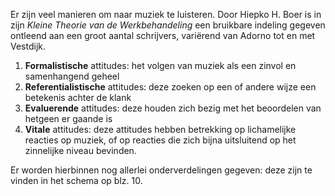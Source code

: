 Er zijn veel manieren om naar muziek te luisteren.
Door Hiepko H. Boer is in zijn *Kleine Theorie van de Werkbehandeling* een bruikbare indeling gegeven ontleend aan een groot aantal schrijvers, variërend van Adorno tot en met Vestdijk.
1. **Formalistische** attitudes: het volgen van muziek als een zinvol en samenhangend geheel 
2. **Referentialistische** attitudes: deze zoeken op een of andere wijze een betekenis achter de klank
3. **Evaluerende** attitudes: deze houden zich bezig met het beoordelen van hetgeen er gaande is
4. **Vitale** attitudes: deze attitudes hebben betrekking op lichamelijke reacties op muziek, of op  reacties die zich bijna uitsluitend op het zinnelijke niveau bevinden.

Er worden hierbinnen nog allerlei onderverdelingen gegeven: deze zijn te vinden in het schema op blz. 10.


